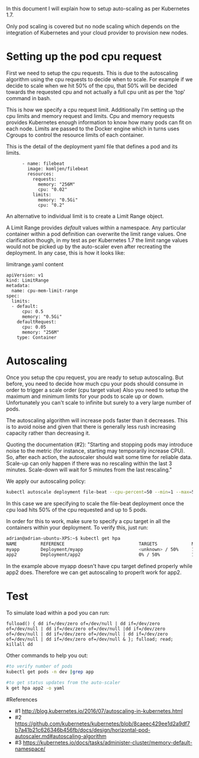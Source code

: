 In this document I will explain how to setup auto-scaling as per Kubernetes 1.7. 

Only pod scaling is covered but no node scaling which depends on the integration of Kubernetes and your cloud provider to provision new nodes.

# Setting up the pod cpu request

First we need to setup the cpu requests. This is due to the autoscaling algorithm using the cpu requests to decide when to scale. For example if we decide to scale when we hit 50% of the cpu, that 50% will be decided towards the requested cpu and not actually a full cpu unit as per the 'top' command in bash. 

This is how we specify a cpu request limit. Additionally I'm setting up the cpu limits and memory request and limits. Cpu and memory requests provides Kubernetes enough information to know how many pods can fit on each node. Limits are passed to the Docker engine which in turns uses Cgroups to control the resource limits of each container.   

This is the detail of the deployment yaml file that defines a pod and its limits.

```
      - name: filebeat
        image: komljen/filebeat
        resources:
          requests:
            memory: "256M"
            cpu: "0.02"
          limits:
            memory: "0.5Gi"
            cpu: "0.2"
```

An alternative to individual limit is to create a Limit Range object. 

A Limit Range provides *default* values within a namespace. Any particular container within a pod definition can overwrite the limit range values. One clarification though, in my test as per Kubernetes 1.7 the limit range values would not be picked up by the auto-scaler even after recreating the deployment. In any case, this is how it looks like:  

limitrange.yaml content
```
apiVersion: v1
kind: LimitRange
metadata:
  name: cpu-mem-limit-range
spec:
  limits:
  - default:
      cpu: 0.5
      memory: "0.5Gi"
    defaultRequest:
      cpu: 0.05
      memory: "256M"
    type: Container
```

# Autoscaling

Once you setup the cpu request, you are ready to setup autoscaling. But before, you need to decide how much cpu your pods should consume in order to trigger a scale order (cpu target value) Also you need to setup the maximum and minimum limits for your pods to scale up or down. Unfortunately you can't scale to infinite but surely to a very large number of pods. 

The autoscaling algorithm will increase pods faster than it decreases. This is to avoid noise and given that there is generally less rush increasing capacity rather than decreasing it.

Quoting the documentation (#2): "Starting and stopping pods may introduce noise to the metric (for instance, starting may temporarily increase CPU). So, after each action, the autoscaler should wait some time for reliable data. Scale-up can only happen if there was no rescaling within the last 3 minutes. Scale-down will wait for 5 minutes from the last rescaling." 

We apply our autoscaling policy: 

```bash
kubectl autoscale deployment file-beat --cpu-percent=50 --min=1 --max=5
```
In this case we are specifying to scale the file-beat deployment once the cpu load hits 50% of the cpu requested and up to 5 pods.

In order for this to work, make sure to specify a cpu target in all the containers within your deployment. To verify this, just run:

```bash
adrian@adrian-ubuntu-XPS:~$ kubectl get hpa
NAME         REFERENCE                            TARGETS             MINPODS   MAXPODS   REPLICAS   AGE
myapp        Deployment/myapp                     <unknown> / 50%     1         5         1          6h
app2         Deployment/app2                      0% / 50%            1         5         1          5h
```

In the example above myapp doesn't have cpu target defined properly while app2 does. Therefore we can get autoscaling to properlt work for app2. 


# Test

To simulate load within a pod you can run:

```
fulload() { dd if=/dev/zero of=/dev/null | dd if=/dev/zero of=/dev/null | dd if=/dev/zero of=/dev/null |dd if=/dev/zero of=/dev/null | dd if=/dev/zero of=/dev/null | dd if=/dev/zero of=/dev/null | dd if=/dev/zero of=/dev/null & }; fulload; read; killall dd
```

Other commands to help you out:

```bash
#to verify number of pods
kubectl get pods -n dev |grep app

#to get status updates from the auto-scaler
k get hpa app2 -o yaml
```






#References

* #1 http://blog.kubernetes.io/2016/07/autoscaling-in-kubernetes.html
* #2 https://github.com/kubernetes/kubernetes/blob/8caeec429ee1d2a9df7b7a41b21c626346b456fb/docs/design/horizontal-pod-autoscaler.md#autoscaling-algorithm
* #3 https://kubernetes.io/docs/tasks/administer-cluster/memory-default-namespace/
